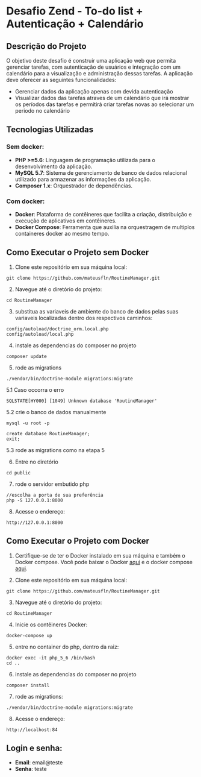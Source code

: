 # Desafio Zend - To-do list + Autenticação + Calendário

## Descrição do Projeto

O objetivo deste desafio é construir uma aplicação web que permita gerenciar tarefas, com autenticação de usuários e integração com um calendário para a visualização e administração dessas tarefas. A aplicação deve oferecer as seguintes funcionalidades:

- Gerenciar dados da aplicação apenas com devida autenticação
- Visualizar dados das tarefas atraves de um calendário que irá mostrar os períodos das tarefas e permitirá criar tarefas novas ao selecionar um periodo no calendário
## Tecnologias Utilizadas

### Sem docker:
- **PHP >=5.6**: Linguagem de programação utilizada para o desenvolvimento da aplicação.
- **MySQL 5.7**: Sistema de gerenciamento de banco de dados relacional utilizado para armazenar as informações da aplicação.
- **Composer 1.x**: Orquestrador de dependências.
### Com docker:
- **Docker**: Plataforma de contêineres que facilita a criação, distribuição e execução de aplicativos em contêineres.
- **Docker Compose**: Ferramenta que auxilia na orquestragem de multiplos containeres docker ao mesmo tempo.

## Como Executar o Projeto sem Docker

1. Clone este repositório em sua máquina local:

```
git clone https://github.com/mateusfln/RoutineManager.git
```

2. Navegue até o diretório do projeto:

```
cd RoutineManager
```
3. substitua as variaveis de ambiente do banco de dados pelas suas variaveis localizadas dentro dos respectivos caminhos:

```
config/autoload/doctrine_orm.local.php
config/autoload/local.php
```

4. instale as dependencias do composer no projeto

```
composer update
```

5. rode as migrations

```
./vendor/bin/doctrine-module migrations:migrate
```

5.1 Caso occorra o erro

```
SQLSTATE[HY000] [1049] Unknown database 'RoutineManager'
```

5.2 crie o banco de dados manualmente

```
mysql -u root -p
```
```
create database RoutineManager;
exit;
```
5.3 rode as migrations como na etapa 5

6. Entre no diretório

```
cd public
```

7. rode o servidor embutido php

```
//escolha a porta de sua preferência
php -S 127.0.0.1:8000
```

8. Acesse o endereço:

```
http://127.0.0.1:8000
```

## Como Executar o Projeto com Docker

1. Certifique-se de ter o Docker instalado em sua máquina e também o Docker compose. Você pode baixar o Docker [aqui](https://www.docker.com/get-started) e o docker compose [aqui](https://docs.docker.com/compose/install/).

2. Clone este repositório em sua máquina local:

```
git clone https://github.com/mateusfln/RoutineManager.git
```

3. Navegue até o diretório do projeto:

```
cd RoutineManager
```

4. Inicie os contêineres Docker:

```
docker-compose up
```

5. entre no container do php, dentro da raiz:

```
docker exec -it php_5_6 /bin/bash
cd ..
```

6. instale as dependencias do composer no projeto

```
composer install
```

7. rode as migrations:

```
./vendor/bin/doctrine-module migrations:migrate
```

8. Acesse o endereço:

```
http://localhost:84
```


## Login e senha:

- **Email**: email@teste
- **Senha**: teste


